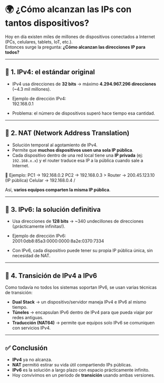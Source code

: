 # 🌍 ¿Cómo alcanzan las IPs con tantos dispositivos?

Hoy en día existen miles de millones de dispositivos conectados a Internet (PCs, celulares, tablets, IoT, etc.).  
Entonces surge la pregunta: **¿Cómo alcanzan las direcciones IP para todos?**

---

## 📌 1. IPv4: el estándar original
- IPv4 usa direcciones de **32 bits** → máximo **4.294.967.296 direcciones** (~4.3 mil millones).
- Ejemplo de dirección IPv4:  
192.168.0.1

- Problema: el número de dispositivos superó hace tiempo esa cantidad.

---

## 📌 2. NAT (Network Address Translation)
- Solución temporal al agotamiento de IPv4.  
- Permite que **muchos dispositivos usen una sola IP pública**.  
- Cada dispositivo dentro de una red local tiene una **IP privada** (ej: `192.168.x.x`) y el router traduce esa IP a la pública cuando sale a Internet.

📍 Ejemplo:
PC1 → 192.168.0.2
PC2 → 192.168.0.3 > Router → 200.45.123.10 (IP pública)
Celular → 192.168.0.4 /


Así, **varios equipos comparten la misma IP pública**.

---

## 📌 3. IPv6: la solución definitiva
- Usa direcciones de **128 bits** → ~340 undecillones de direcciones (¡prácticamente infinitas!).  
- Ejemplo de dirección IPv6:  
2001:0db8:85a3:0000:0000:8a2e:0370:7334

- Con IPv6, cada dispositivo puede tener su propia IP pública única, sin necesidad de NAT.

---

## 📌 4. Transición de IPv4 a IPv6
Como todavía no todos los sistemas soportan IPv6, se usan varias técnicas de transición:  
- **Dual Stack** → un dispositivo/servidor maneja IPv4 e IPv6 al mismo tiempo.  
- **Túneles** → encapsulan IPv6 dentro de IPv4 para que pueda viajar por redes antiguas.  
- **Traducción (NAT64)** → permite que equipos solo IPv6 se comuniquen con servicios IPv4.

---

## ✅ Conclusión
- **IPv4** ya no alcanza.  
- **NAT** permitió estirar su vida útil compartiendo IPs públicas.  
- **IPv6** es la solución a largo plazo con espacio prácticamente infinito.  
- Hoy convivimos en un período de **transición** usando ambas versiones.
